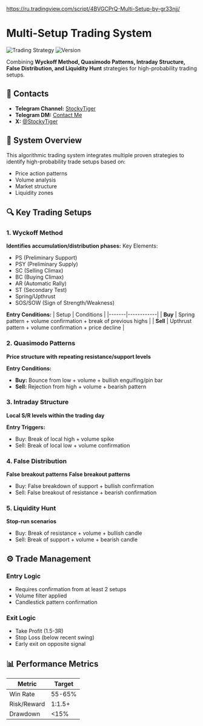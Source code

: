 https://ru.tradingview.com/script/4BVGCPrQ-Multi-Setup-by-gr33njj/
# Multi-Setup Trading System

![Trading Strategy](https://img.shields.io/badge/Strategy-Wyckoff_Quasimodo_Intraday-blue)
![Version](https://img.shields.io/badge/Version-1.0-green)

Combining **Wyckoff Method, Quasimodo Patterns, Intraday Structure, False Distribution, and Liquidity Hunt** strategies for high-probability trading setups.

## 📌 Contacts

- **Telegram Channel:** [StockyTiger](https://t.me/StockyTiger)
- **Telegram DM:** [Contact Me](https://t.me/)
- **X:** [@StockyTiger](https://x.com/StockyTiger)

## 📖 System Overview

This algorithmic trading system integrates multiple proven strategies to identify high-probability trade setups based on:

- Price action patterns
- Volume analysis
- Market structure
- Liquidity zones

## 🔍 Key Trading Setups

### 1. Wyckoff Method
**Identifies accumulation/distribution phases:**
Key Elements:

- PS (Preliminary Support)
- PSY (Preliminary Supply)
- SC (Selling Climax)
- BC (Buying Climax)
- AR (Automatic Rally)
- ST (Secondary Test)
- Spring/Upthrust
- SOS/SOW (Sign of Strength/Weakness)

**Entry Conditions:**
| Setup | Conditions |
|-------|------------|
| **Buy** | Spring pattern + volume confirmation + break of previous highs |
| **Sell** | Upthrust pattern + volume confirmation + price decline |

### 2. Quasimodo Patterns
**Price structure with repeating resistance/support levels**

**Entry Conditions:**
- **Buy:** Bounce from low + volume + bullish engulfing/pin bar
- **Sell:** Rejection from high + volume + bearish pattern

### 3. Intraday Structure
**Local S/R levels within the trading day**

**Entry Triggers:**
- Buy: Break of local high + volume spike
- Sell: Break of local low + volume confirmation

### 4. False Distribution
**False breakout patterns**
**False breakout patterns**
- Buy: False breakdown of support + bullish confirmation
- Sell: False breakout of resistance + bearish confirmation

### 5. Liquidity Hunt
**Stop-run scenarios**
- Buy: Break of resistance + volume + bullish candle
- Sell: Break of support + volume + bearish candle


## ⚙️ Trade Management

### Entry Logic
- Requires confirmation from at least 2 setups
- Volume filter applied
- Candlestick pattern confirmation

### Exit Logic
- Take Profit (1.5-3R)
- Stop Loss (below recent swing)
- Early exit on opposite signal

## 📊 Performance Metrics

Metric | Target
---|---
Win Rate | 55-65%
Risk/Reward | 1:1.5+
Drawdown | <15%
